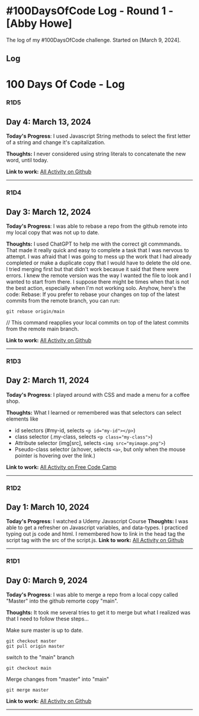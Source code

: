 # #100DaysOfCode Log - Round 1 - [Abby Howe]

The log of my #100DaysOfCode challenge. Started on [March 9, 2024].

## Log

# 100 Days Of Code - Log

### R1D5

## **Day 4: March 13, 2024**

<!-- ##### (delete me or comment me out) -->

**Today's Progress**: I used Javascript String methods to select the first letter of a string and change it's capitalization.

**Thoughts:** I never considered using string literals to concatenate the new word, until today.

**Link to work:** [All Activity on Github](https://github.com/ahowe442/Javascript-Sandbox/activity)

---

### R1D4

## **Day 3: March 12, 2024**

<!-- ##### (delete me or comment me out) -->

**Today's Progress**: I was able to rebase a repo from the github remote into my local copy that was not up to date.

**Thoughts:** I used ChatGPT to help me with the correct git commmands. That made it really quick and easy to complete a task that I was nervous to attempt. I was afraid that I was going to mess up the work that I had already completed or make a duplicate copy that I would have to delete the old one. I tried merging first but that didn't work becasue it said that there were errors. I knew the remote version was the way I wanted the file to look and I wanted to start from there. I suppose there might be times when that is not the best action, especially when I'm not working solo. Anyhow, here's the code: Rebase:
If you prefer to rebase your changes on top of the latest commits from the remote branch, you can run:

```
git rebase origin/main
```

// This command reapplies your local commits on top of the latest commits from the remote main branch.

**Link to work:** [All Activity on Github](https://github.com/ahowe442/Javascript-Sandbox/activity)

---

### R1D3

## **Day 2: March 11, 2024**

<!-- ##### (delete me or comment me out) -->

**Today's Progress**: I played around with CSS and made a menu for a coffee shop.

**Thoughts:** What I learned or remembered was that selectors can select elements like

- id selectors (#my-id, selects `<p id="my-id"></p>`)
- class selector (.my-class, selects `<p class="my-class">`)
- Attribute selector (img[src], selects `<img src="myimage.png">`)
- Pseudo-class selector (a:hover, selects `<a>`, but only when the mouse pointer is hovering over the link.)

**Link to work:** [All Activity on Free Code Camp](https://www.freecodecamp.org/learn/2022/responsive-web-design/learn-css-colors-by-building-a-set-of-colored-markers/step-41)

---

### R1D2

## **Day 1: March 10, 2024**

<!-- ##### (delete me or comment me out) -->

**Today's Progress**: I watched a Udemy Javascript Course
**Thoughts:** I was able to get a refresher on Javascript variables, and data-types.
I practiced typing out js code and html. I remembered how to link in the head tag the script tag with the src of the script.js.
**Link to work:** [All Activity on Github](https://github.com/ahowe442/Javascript-Sandbox/activity)

---

### R1D1

## **Day 0: March 9, 2024**

<!-- ##### (delete me or comment me out) -->

**Today's Progress**: I was able to merge a repo from a local copy called "Master" into the github remorte copy "main".

**Thoughts:** It took me several tries to get it to merge but what I realized was that I need to follow these steps...

Make sure master is up to date.

```
git checkout master
git pull origin master
```

switch to the "main" branch

```
git checkout main
```

Merge changes from "master" into "main"

```
git merge master
```

**Link to work:** [All Activity on Github](https://github.com/ahowe442/Javascript-Sandbox/activity)

---
